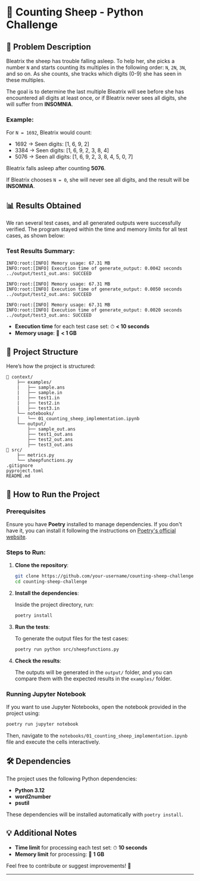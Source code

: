 # 🐑 Counting Sheep - Python Challenge

## 🌟 Problem Description

Bleatrix the sheep has trouble falling asleep. To help her, she picks a number `N` and starts counting its multiples in the following order: `N`, `2N`, `3N`, and so on. As she counts, she tracks which digits (0-9) she has seen in these multiples.

The goal is to determine the last multiple Bleatrix will see before she has encountered all digits at least once, or if Bleatrix never sees all digits, she will suffer from **INSOMNIA**.

### Example:

For `N = 1692`, Bleatrix would count:

- 1692 → Seen digits: [1, 6, 9, 2]
- 3384 → Seen digits: [1, 6, 9, 2, 3, 8, 4]
- 5076 → Seen all digits: [1, 6, 9, 2, 3, 8, 4, 5, 0, 7]

Bleatrix falls asleep after counting **5076**.

If Bleatrix chooses `N = 0`, she will never see all digits, and the result will be **INSOMNIA**.

## 📊 Results Obtained

We ran several test cases, and all generated outputs were successfully verified. The program stayed within the time and memory limits for all test cases, as shown below:


### Test Results Summary:

```
INFO:root:[INFO] Memory usage: 67.31 MB
INFO:root:[INFO] Execution time of generate_output: 0.0042 seconds
../output/test1_out.ans: SUCCEED
```
```
INFO:root:[INFO] Memory usage: 67.31 MB
INFO:root:[INFO] Execution time of generate_output: 0.0050 seconds
../output/test2_out.ans: SUCCEED
```
```
INFO:root:[INFO] Memory usage: 67.31 MB
INFO:root:[INFO] Execution time of generate_output: 0.0020 seconds
../output/test3_out.ans: SUCCEED
```


- **Execution time** for each test case set: ⏱ **< 10 seconds**
- **Memory usage**: 🧠 **< 1 GB**

## 📂 Project Structure

Here’s how the project is structured:

```
📂 context/
    ├── examples/
    |   ├── sample.ans
    |   ├── sample.in
    |   ├── test1.in
    |   ├── test2.in
    |   ├── test3.in
    └── notebooks/
    |   └── 01_counting_sheep_implementation.ipynb
    └── output/
        ├── sample_out.ans
        ├── test1_out.ans
        ├── test2_out.ans
        ├── test3_out.ans
📂 src/
    ├── metrics.py
    └── sheepfunctions.py
.gitignore
pyproject.toml
README.md
```

## 🚀 How to Run the Project

### Prerequisites

Ensure you have **Poetry** installed to manage dependencies. If you don't have it, you can install it following the instructions on [Poetry's official website](https://python-poetry.org/docs/#installation).

### Steps to Run:

1. **Clone the repository**:

   ```bash
   git clone https://github.com/your-username/counting-sheep-challenge.git
   cd counting-sheep-challenge
   ```

2. **Install the dependencies**:

   Inside the project directory, run:

   ```bash
   poetry install
   ```

3. **Run the tests**:

   To generate the output files for the test cases:

   ```bash
   poetry run python src/sheepfunctions.py
   ```

4. **Check the results**:

   The outputs will be generated in the `output/` folder, and you can compare them with the expected results in the `examples/` folder.

### Running Jupyter Notebook

If you want to use Jupyter Notebooks, open the notebook provided in the project using:

```bash
poetry run jupyter notebook
```

Then, navigate to the `notebooks/01_counting_sheep_implementation.ipynb` file and execute the cells interactively.

## 🛠 Dependencies

The project uses the following Python dependencies:

- **Python 3.12**
- **word2number**
- **psutil**

These dependencies will be installed automatically with `poetry install`.

## 💡 Additional Notes

- **Time limit** for processing each test set: ⏱ **10 seconds**
- **Memory limit** for processing: 🧠 **1 GB**

Feel free to contribute or suggest improvements! 🚀

---